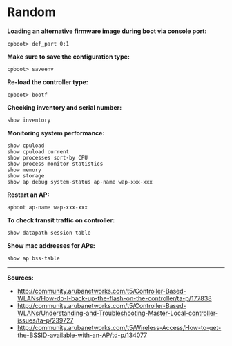 # Random

**Loading an alternative firmware image during boot via console port:**  
```
cpboot> def_part 0:1
```

**Make sure to save the configuration type:**  
```
cpboot> saveenv
```

**Re-load the controller type:**  
```
cpboot> bootf
```

**Checking inventory and serial number:**  
```
show inventory
```

**Monitoring system performance:**  
```
show cpuload  
show cpuload current  
show processes sort-by CPU  
show process monitor statistics  
show memory  
show storage  
show ap debug system-status ap-name wap-xxx-xxx  
```

**Restart an AP:**  
```
apboot ap-name wap-xxx-xxx
```

**To check transit traffic on controller:**  
```
show datapath session table
```

**Show mac addresses for APs:**  
```
show ap bss-table
```

***
**Sources:**
* http://community.arubanetworks.com/t5/Controller-Based-WLANs/How-do-I-back-up-the-flash-on-the-controller/ta-p/177838  
* http://community.arubanetworks.com/t5/Controller-Based-WLANs/Understanding-and-Troubleshooting-Master-Local-controller-issues/ta-p/239727  
* http://community.arubanetworks.com/t5/Wireless-Access/How-to-get-the-BSSID-available-with-an-AP/td-p/134077  
